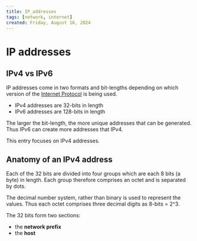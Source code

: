 ```yaml
---
title: IP_addresses
tags: [network, internet]
created: Friday, August 16, 2024
---
```


# IP addresses

## IPv4 vs IPv6

IP addresses come in two formats and bit-lengths depending on which version of
the [Internet Protocol](Internet_Layer_of_Internet_Protocol.md) is being used.

- IPv4 addresses are 32-bits in length
- IPv6 addresses are 128-bits in length

The larger the bit-length, the more unique addresses that can be generated. Thus
IPv6 can create more addresses that IPv4.

This entry focuses on IPv4 addresses.

## Anatomy of an IPv4 address

Each of the 32 bits are divided into four groups which are each 8 bits (a byte)
in length. Each group therefore comprises an octet and is separated by dots.

The decimal number system, rather than binary is used to represent the values.
Thus each octet comprises three decimal digits as 8-bits = 2^3.

The 32 bits form two sections:

- the **network prefix**
- the **host**
